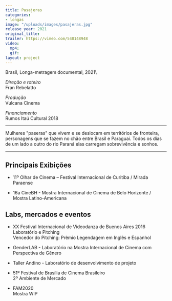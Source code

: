 ```yaml
---
title: Pasajeras
categories:
- longas
image: "/uploads/images/pasajeras.jpg"
release_year: 2021
original_title: 
trailer: https://vimeo.com/540148948
video:
  mp4: 
  gif: 
layout: project
---
```


Brasil, Longa-metragem 
documental, 2021\

*Direção e roteiro*\
Fran Rebelatto

*Produção*\
Vulcana Cinema

*Financiamento*\
Rumos Itaú Cultural 2018

---

Mulheres "paseras" que vivem e se deslocam em territórios de fronteira, personagens que se fazem no chão entre Brasil e Paraguai. Todos os dias de um lado a outro do rio Paraná elas carregam sobrevivência e sonhos.

---

## Principais Exibições

* 11º Olhar de Cinema – Festival Internacional de Curitiba / Mirada Paraense

* 16a CineBH - Mostra Internacional de Cinema de Belo Horizonte / Mostra Latino-Americana

## Labs, mercados e eventos

* XX Festival Internacional de Videodanza de Buenos Aires 2016\
  Laboratório e Pitching\
  Vencedor do Pitching: Prêmio Legendagem em Inglês e Espanhol

* GenderLAB - Laboratório na Mostra Internacional de Cinema com Perspectiva de Gênero

* Taller Andino - Laboratório de desenvolvimento de projeto

* 51º Festival de Brasília de Cinema Brasileiro\
  2º Ambiente de Mercado

* FAM2020\
  Mostra WIP